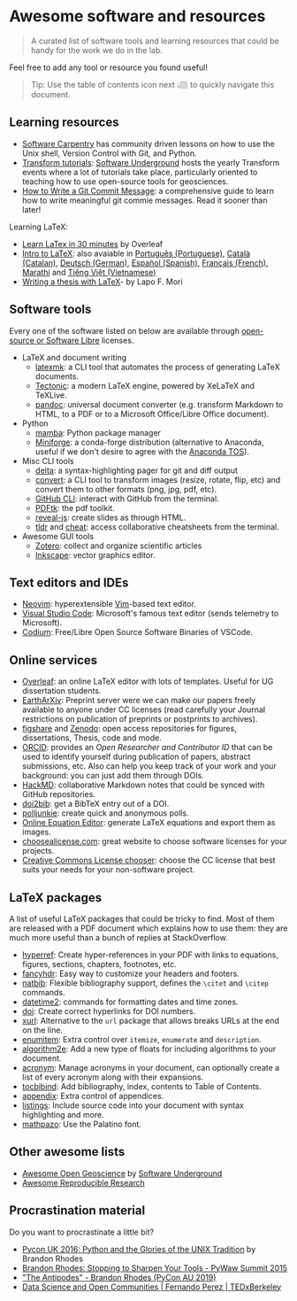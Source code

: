 # Awesome software and resources

> A curated list of software tools and learning resources that could be handy
> for the work we do in the lab.

Feel free to add any tool or resource you found useful!

> Tip: Use the table of contents icon next 👆🏽 to quickly navigate this
> document.


## Learning resources

- [Software Carpentry](https://software-carpentry.org/lessons/) has community
  driven lessons on how to use the Unix shell, Version Control with Git, and
  Python.
- [Transform tutorials](https://www.youtube.com/c/SoftwareUnderground/videos):
  [Software Underground](https://softwareunderground.org/) hosts the yearly
  Transform events where a lot of tutorials take place, particularly oriented
  to teaching how to use open-source tools for geosciences.
- [How to Write a Git Commit
  Message](https://chris.beams.io/posts/git-commit/): a comprehensive guide to
  learn how to write meaningful git commie messages. Read it sooner than later!

Learning LaTeX:
- [Learn LaTex in 30 minutes](https://www.overleaf.com/learn/latex/Learn_LaTeX_in_30_minutes)
  by Overleaf
- [Intro to LaTeX](https://www.learnlatex.org/en/): also avaiable in 
  [Português (Portuguese)](https://www.learnlatex.org/pt/), [Català (Catalan)](https://www.learnlatex.org/ca/),
  [Deutsch (German)](https://www.learnlatex.org/de/), [Español (Spanish)](https://www.learnlatex.org/es/),
  [Français (French)](https://www.learnlatex.org/fr/), [Marathi](https://www.learnlatex.org/mr/) and 
  [Tiếng Việt (Vietnamese)](https://www.learnlatex.org/vi/)
- [Writing a thesis with LaTeX](https://tug.org/pracjourn/2008-1/mori/mori.pdf)-
  by Lapo F. Mori


## Software tools

Every one of the software listed on below are available through [open-source or
Software Libre](https://en.wikipedia.org/wiki/Free_software) licenses.

- LaTeX and document writing
  - [latexmk](https://www.ctan.org/pkg/latexmk): a CLI tool that automates the
    process of generating LaTeX documents.
  - [Tectonic](https://tectonic-typesetting.github.io/en-US/): a modern LaTeX
    engine, powered by XeLaTeX and TeXLive.
  - [pandoc](https://pandoc.org/): universal document converter (e.g.
    transform Markdown to HTML, to a PDF or to a Microsoft Office/Libre
    Office document).
- Python
  - [mamba](https://mamba.readthedocs.io/): Python package manager
  - [Miniforge](https://github.com/conda-forge/miniforge): a conda-forge
    distribution (alternative to Anaconda, useful if we don't desire to agree
    with the [Anaconda TOS](https://www.anaconda.com/terms-of-service)).
- Misc CLI tools
  - [delta](https://github.com/dandavison/delta): a syntax-highlighting pager
    for git and diff output
  - [convert](https://imagemagick.org/script/convert.php): a CLI tool to
    transform images (resize, rotate, flip, etc) and convert them to other
    formats (png, jpg, pdf, etc).
  - [GitHub CLI](https://cli.github.com/): interact with GitHub from the
    terminal.
  - [PDFtk](https://www.pdflabs.com/tools/pdftk-the-pdf-toolkit/): the pdf
    toolkit.
  - [reveal-js](https://revealjs.com/): create slides as through HTML.
  - [tldr](https://github.com/tldr-pages/tldr) and
    [cheat](https://github.com/cheat/cheat): access collaborative cheatsheets
    from the terminal.
- Awesome GUI tools
  - [Zotero](https://www.zotero.org/): collect and organize scientific articles
  - [Inkscape](https://inkscape.org/): vector graphics editor.


## Text editors and IDEs

- [Neovim](https://neovim.io/): hyperextensible
  [Vim](https://www.vim.org/)-based text editor.
- [Visual Studio Code](https://code.visualstudio.com/): Microsoft's famous text
  editor (sends telemetry to Microsoft).
- [Codium](https://vscodium.com/): Free/Libre Open Source Software Binaries of
  VSCode.


## Online services

- [Overleaf](https://www.overleaf.com/): an online LaTeX editor with lots of
  templates. Useful for UG dissertation students.
- [EarthArXiv](https://eartharxiv.org/): Preprint server were we can make our
    papers freely available to anyone under CC licenses (read carefully your
    Journal restrictions on publication of preprints or postprints to
    archives).
- [figshare](https://figshare.com) and [Zenodo](https://zenodo.org/): open access repositories for figures,
  dissertations, Thesis, code and mode.
- [ORCID](https://orcid.org/): provides an *Open Researcher and Contributor ID*
    that can be used to identify yourself during publication of papers,
    abstract submissions, etc. Also can help you keep track of your work and
    your background: you can just add them through DOIs.
- [HackMD](https://hackmd.io/): collaborative Markdown notes that could be
  synced with GitHub repositories.
- [doi2bib](https://www.doi2bib.org/): get a BibTeX entry out of a DOI.
- [polljunkie](http://polljunkie.com/): create quick and anonymous polls.
- [Online Equation Editor](https://latex.codecogs.com/): generate LaTeX
  equations and export them as images.
- [choosealicense.com](https://choosealicense.com/): great website to choose
  software licenses for your projects.
- [Creative Commons License
  chooser](https://creativecommons.org/share-your-work/): choose the CC license
  that best suits your needs for your non-software project.


## LaTeX packages

A list of useful LaTeX packages that could be tricky to find.
Most of them are released with a PDF document which explains how to use them:
they are much more useful than a bunch of replies at StackOverflow.

- [hyperref](https://ctan.org/pkg/hyperref): Create hyper-references in your
  PDF with links to equations, figures, sections, chapters, footnotes, etc.
- [fancyhdr](https://www.ctan.org/pkg/fancyhdr): Easy way to customize your
  headers and footers.
- [natbib](https://www.ctan.org/pkg/natbib): Flexible bibliography support,
  defines the `\citet` and `\citep` commands.
- [datetime2](https://www.ctan.org/pkg/datetime2): commands for formatting
  dates and time zones.
- [doi](https://www.ctan.org/pkg/doi): Create correct hyperlinks for DOI
  numbers.
- [xurl](https://www.ctan.org/pkg/xurl): Alternative to the `url` package that
  allows breaks URLs at the end on the line.
- [enumitem](https://www.ctan.org/pkg/enumitem): Extra control over `itemize`,
  `enumerate` and `description`.
- [algorithm2e](https://www.ctan.org/pkg/algorithm2e): Add a new type of floats
  for including algorithms to your document.
- [acronym](https://www.ctan.org/pkg/acronym): Manage acronyms in your
  document, can optionally create a list of every acronym along with their
  expansions.
- [tocbibind](https://www.ctan.org/pkg/tocbibind): Add bibliography, index,
  contents to Table of Contents.
- [appendix](https://www.ctan.org/pkg/appendix): Extra control of appendices.
- [listings](https://www.ctan.org/pkg/listings): Include source code into your
  document with syntax highlighting and more.
- [mathpazo](https://www.ctan.org/pkg/mathpazo): Use the Palatino font.


## Other awesome lists

- [Awesome Open
  Geoscience](https://github.com/softwareunderground/awesome-open-geoscience)
  by [Software Underground](https://softwareunderground.org/)
- [Awesome Reproducible Research](https://github.com/leipzig/awesome-reproducible-research)


## Procrastination material

Do you want to procrastinate a little bit?

- [Pycon UK 2016: Python and the Glories of the UNIX Tradition](https://www.youtube.com/watch?v=zFMdhXYlFfY)
  by Brandon Rhodes
- [Brandon Rhodes: Stopping to Sharpen Your Tools - PyWaw Summit 2015](https://www.youtube.com/watch?v=I56oFTm9UlE)
- ["The Antipodes" - Brandon Rhodes (PyCon AU 2019)](https://www.youtube.com/watch?v=Nd6vturx_yg)
- [Data Science and Open Communities | Fernando Perez | TEDxBerkeley](https://www.youtube.com/watch?v=sla_vxu-jDk)
